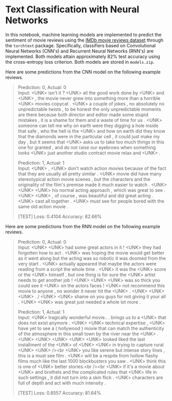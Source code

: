 # Text Classification with Neural Networks

In this notebook, machine learning models are implemented to predict the sentiment of movie reviews using the [IMDb movie reviews dataset](https://ai.stanford.edu/~amaas/data/sentiment/) through the `torchtext` package. Specifically, classifiers based on Convolutional Neural Networks (CNN's) and Recurrent Neural Networks (RNN's) are implemented. Both models attain approximately 82% test accuracy using the cross-entropy loss criterion. Both models are stored in `models.zip`.

Here are some predictions from the CNN model on the following example reviews.

> Prediction: 0, Actual: 0<br>
> Input: \<UNK> isn't it ? \<UNK> all the good work done by \<UNK> and \<UNK> , the movie never grew into something more than a horrible \<UNK> movies copycat . \<UNK> a couple of jokes , no absolutely no unpredictable twists , to be honest the only unpredictable moments are there because both director and editor made some stupid mistakes , it is a shame for them and a waste of time for us . \<UNK> someone can tell me why on earth were they digging a hole inside that safe , who the hell is the \<UNK> and how on earth did they know that the diamonds were in the particular cell , it could just make my day , but it seems that \<UNK> asks us to take too much things in this one for granted , and do not raise our eyebrows when something looks \<UNK> just another studio contract movie relax and \<UNK> . 
> 
> Prediction: 1, Actual: 1<br>
> Input: \<UNK> , \<UNK> don't watch action movies because of the fact that they are usually all pretty similar . \<UNK> movie did have many stereotypical action movie scenes , but the characters and the originality of the film's premise made it much easier to watch . \<UNK> \<UNK> \<UNK> his normal acting approach , which was great to see . \<UNK> \<UNK> , of course , was beautiful and did great acting . \<UNK> cast all together . \<UNK> must see for people bored with the same old action movie . 
> 
> [TEST]   Loss: 0.4104    Accuracy: 82.66%

Here are some predictions from the RNN model on the following example reviews.

> Prediction: 0, Actual: 0<br>
> Input: \<UNK> \<UNK> had some great actors in it ! \<UNK> they had forgotten how to act . \<UNK> was hoping the movie would get better as it went along but the acting was so robotic it was doomed from the very start . \<UNK> actually appeared that maybe the actors were reading from a script the whole time . \<UNK> it was the \<UNK> score or the \<UNK> himself , but one thing is for sure the \<UNK> artist needs to get another job  ! \<UNK> \<UNK> \<UNK> was so thick you could see it \<UNK> on the actors faces  ! \<UNK> not recommend this movie to anyone , no wonder it never hit the \<UNK> . \<UNK> \<UNK> \<UNK> . / \<UNK> \<UNK> shame on you guys for not giving it your all . \<UNK> \<UNK> was great just needed a whole lot more . 
> 
> Prediction: 1, Actual: 1<br>
> Input: \<UNK> tragically wonderful movie.. . brings us to a \<UNK> that does not exist anymore . \<UNK> \<UNK> technical expertise , \<UNK> have yet to see a ( hollywood ) movie that can match the authenticity of the atmosphere in this small town by the river near the \<UNK> . \<UNK> \<UNK> \<UNK> \<UNK> \<UNK> looked liked the last installment of the \<UNK> of \<UNK> \<UNK> in trying to capture rural \<UNK> \<UNK> />\<br \<UNK> you like serene but intense story lines , this is a must see film . \<UNK> will be a respite from hollow flashy films much like the last 1000 blockbusters you saw . \<UNK> think this is one of \<UNK> better stories.\<br />\<br \<UNK> if it's a movie about \<UNK> and brothels and the complicated rules that \<UNK> life in such settings , it did not turn into a skin flick . \<UNK> characters are full of depth and act with much intensity . 
> 
> [TEST]   Loss: 0.8557    Accuracy: 81.64%
